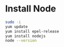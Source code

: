 # Install Node

```bash
sudo -i
yum update
yum install epel-release
yum install nodejs
node --version
```
